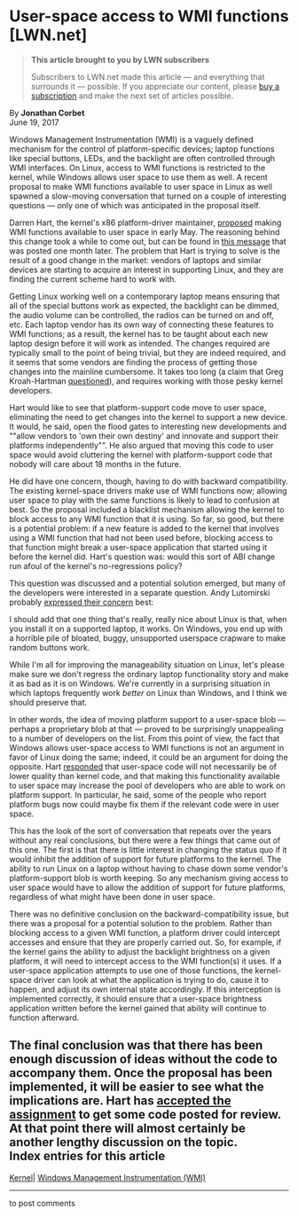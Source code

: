# User-space access to WMI functions [LWN.net]

> **This article brought to you by LWN subscribers**
> 
> Subscribers to LWN.net made this article — and everything that surrounds it — possible. If you appreciate our content, please [buy a subscription](/Promo/nst-nag3/subscribe) and make the next set of articles possible. 

By **Jonathan Corbet**  
June 19, 2017 

Windows Management Instrumentation (WMI) is a vaguely defined mechanism for the control of platform-specific devices; laptop functions like special buttons, LEDs, and the backlight are often controlled through WMI interfaces. On Linux, access to WMI functions is restricted to the kernel, while Windows allows user space to use them as well. A recent proposal to make WMI functions available to user space in Linux as well spawned a slow-moving conversation that turned on a couple of interesting questions — only one of which was anticipated in the proposal itself. 

Darren Hart, the kernel's x86 platform-driver maintainer, [proposed](/Articles/725726/) making WMI functions available to user space in early May. The reasoning behind this change took a while to come out, but can be found in [this message](/Articles/725727/) that was posted one month later. The problem that Hart is trying to solve is the result of a good change in the market: vendors of laptops and similar devices are starting to acquire an interest in supporting Linux, and they are finding the current scheme hard to work with. 

Getting Linux working well on a contemporary laptop means ensuring that all of the special buttons work as expected, the backlight can be dimmed, the audio volume can be controlled, the radios can be turned on and off, etc. Each laptop vendor has its own way of connecting these features to WMI functions; as a result, the kernel has to be taught about each new laptop design before it will work as intended. The changes required are typically small to the point of being trivial, but they are indeed required, and it seems that some vendors are finding the process of getting those changes into the mainline cumbersome. It takes too long (a claim that Greg Kroah-Hartman [questioned](/Articles/725728/)), and requires working with those pesky kernel developers. 

Hart would like to see that platform-support code move to user space, eliminating the need to get changes into the kernel to support a new device. It would, he said, open the flood gates to interesting new developments and ""allow vendors to 'own their own destiny' and innovate and support their platforms independently"". He also argued that moving this code to user space would avoid cluttering the kernel with platform-support code that nobody will care about 18 months in the future. 

He did have one concern, though, having to do with backward compatibility. The existing kernel-space drivers make use of WMI functions now; allowing user space to play with the same functions is likely to lead to confusion at best. So the proposal included a blacklist mechanism allowing the kernel to block access to any WMI function that it is using. So far, so good, but there is a potential problem: if a new feature is added to the kernel that involves using a WMI function that had not been used before, blocking access to that function might break a user-space application that started using it before the kernel did. Hart's question was: would this sort of ABI change run afoul of the kernel's no-regressions policy? 

This question was discussed and a potential solution emerged, but many of the developers were interested in a separate question. Andy Lutomirski probably [expressed their concern](/Articles/725729/) best: 

I should add that one thing that's really, really nice about Linux is that, when you install it on a supported laptop, it works. On Windows, you end up with a horrible pile of bloated, buggy, unsupported userspace crapware to make random buttons work. 

While I'm all for improving the manageability situation on Linux, let's please make sure we don't regress the ordinary laptop functionality story and make it as bad as it is on Windows. We're currently in a surprising situation in which laptops frequently work *better* on Linux than Windows, and I think we should preserve that. 

In other words, the idea of moving platform support to a user-space blob — perhaps a proprietary blob at that — proved to be surprisingly unappealing to a number of developers on the list. From this point of view, the fact that Windows allows user-space access to WMI functions is not an argument in favor of Linux doing the same; indeed, it could be an argument for doing the opposite. Hart [responded](/Articles/725730/) that user-space code will not necessarily be of lower quality than kernel code, and that making this functionality available to user space may increase the pool of developers who are able to work on platform support. In particular, he said, some of the people who report platform bugs now could maybe fix them if the relevant code were in user space. 

This has the look of the sort of conversation that repeats over the years without any real conclusions, but there were a few things that came out of this one. The first is that there is little interest in changing the status quo if it would inhibit the addition of support for future platforms to the kernel. The ability to run Linux on a laptop without having to chase down some vendor's platform-support blob is worth keeping. So any mechanism giving access to user space would have to allow the addition of support for future platforms, regardless of what might have been done in user space. 

There was no definitive conclusion on the backward-compatibility issue, but there was a proposal for a potential solution to the problem. Rather than blocking access to a given WMI function, a platform driver could intercept accesses and ensure that they are properly carried out. So, for example, if the kernel gains the ability to adjust the backlight brightness on a given platform, it will need to intercept access to the WMI function(s) it uses. If a user-space application attempts to use one of those functions, the kernel-space driver can look at what the application is trying to do, cause it to happen, and adjust its own internal state accordingly. If this interception is implemented correctly, it should ensure that a user-space brightness application written before the kernel gained that ability will continue to function afterward. 

The final conclusion was that there has been enough discussion of ideas without the code to accompany them. Once the proposal has been implemented, it will be easier to see what the implications are. Hart has [accepted the assignment](/Articles/725732/) to get some code posted for review. At that point there will almost certainly be another lengthy discussion on the topic.  
Index entries for this article  
---  
[Kernel](/Kernel/Index)| [Windows Management Instrumentation (WMI)](/Kernel/Index#Windows_Management_Instrumentation_WMI)  
  


* * *

to post comments 
